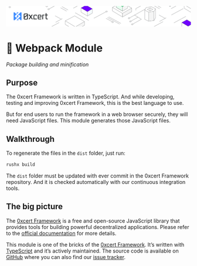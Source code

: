 <img src="https://github.com/0xcert/framework/raw/master/assets/cover-sub.png" />

# 🧱 Webpack Module

*Package building and minification*

## Purpose

The 0xcert Framework is written in TypeScript. And while developing, testing and improving 0xcert Framework, this is the best language to use.

But for end users to run the framework in a web browser securely, they will need JavaScript files. This module generates those JavaScript files.

## Walkthrough

To regenerate the files in the `dist` folder, just run:

```sh
rushx build
```

The `dist` folder must be updated with ever commit in the 0xcert Framework repository. And it is checked automatically with our continuous integration tools.

## The big picture

The [0xcert Framework](https://docs.0xcert.org) is a free and open-source JavaScript library that provides tools for building powerful decentralized applications. Please refer to the [official documentation](https://docs.0xcert.org) for more details.

This module is one of the bricks of the [0xcert Framework](https://docs.0xcert.org). It’s written with [TypeScript](https://www.typescriptlang.org) and it’s actively maintained. The source code is available on [GitHub](https://github.com/0xcert/framework) where you can also find our [issue tracker](https://github.com/0xcert/framework/issues).
